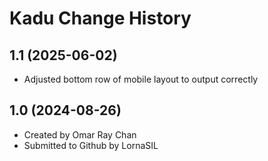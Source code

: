Kadu Change History
====================

1.1 (2025-06-02)
----------------
* Adjusted bottom row of mobile layout to output correctly

1.0 (2024-08-26)
----------------
* Created by Omar Ray Chan
* Submitted to Github by LornaSIL